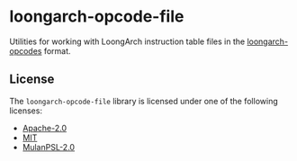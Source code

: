 # loongarch-opcode-file

Utilities for working with LoongArch instruction table files in the
[loongarch-opcodes](https://github.com/loongson-community/loongarch-opcodes)
format.

## License

The `loongarch-opcode-file` library is licensed under one of the following
licenses:

* [Apache-2.0]
* [MIT]
* [MulanPSL-2.0]

[Apache-2.0]: https://spdx.org/licenses/Apache-2.0.html
[MIT]: https://spdx.org/licenses/MIT.html
[MulanPSL-2.0]: https://spdx.org/licenses/MulanPSL-2.0.html
